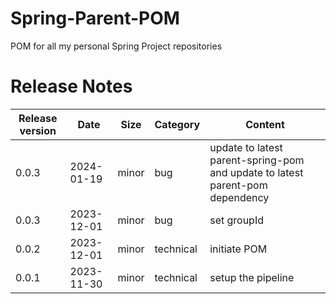 # Spring-Parent-POM

POM for all my personal Spring Project repositories 

# Release Notes
|Release version|Date|Size|Category|Content|
|--|--|--|--|--|
|0.0.3|2024-01-19|minor|bug|update to latest parent-spring-pom and update to latest parent-pom dependency|
|0.0.3|2023-12-01|minor|bug|set groupId|
|0.0.2|2023-12-01|minor|technical|initiate POM|
|0.0.1|2023-11-30|minor|technical|setup the pipeline|